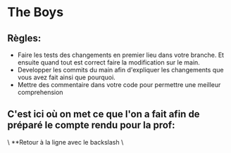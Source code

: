 # The Boys
## Règles:
- Faire les tests des changements en premier lieu dans votre branche. Et ensuite quand tout est correct faire la modification sur le main.
- Developper les commits du main afin d'expliquer les changements que vous avez fait ainsi que pourquoi.
- Mettre des commentaire dans votre code pour permettre une meilleur comprehension

## C'est ici où on met ce que l'on a fait afin de préparé le compte rendu pour la prof:
\ **Retour à la ligne avec le backslash
\
